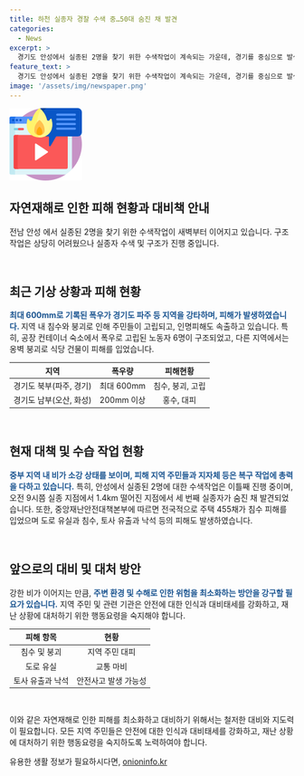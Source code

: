 ```yaml
---
title: 하천 실종자 경찰 수색 중…50대 숨진 채 발견
categories:
  - News
excerpt: >
  경기도 안성에서 실종된 2명을 찾기 위한 수색작업이 계속되는 가운데, 경기를 중심으로 발생한 호우로 인한 피해가 속출했습니다. 파주·양주 등 북부 지역에서는 침수와 붕괴로 공장 노동자들이 고립되거나 인근 건물이 피해를 입었고, 남부 지역에서는 홍수로 인한 대피상황이 발생했습니다. 이에 따라 중앙재난안전대책본부는 전국적으로 피해규모를 파악 중이며, 현재까지 침수 피해 주택 455채와 도로유실, 대피자 수 등이 발표되었습니다. (150자)
feature_text: >
  경기도 안성에서 실종된 2명을 찾기 위한 수색작업이 계속되는 가운데, 경기를 중심으로 발생한 호우로 인한 피해가 속출했습니다. 파주·양주 등 북부 지역에서는 침수와 붕괴로 공장 노동자들이 고립되거나 인근 건물이 피해를 입었고, 남부 지역에서는 홍수로 인한 대피상황이 발생했습니다. 이에 따라 중앙재난안전대책본부는 전국적으로 피해규모를 파악 중이며, 현재까지 침수 피해 주택 455채와 도로유실, 대피자 수 등이 발표되었습니다. (150자)
image: '/assets/img/newspaper.png'
---
```


<p><img src="/assets/img/news.png" alt="rentncar 속보" /></p>

<h2 data-ke-size="size26">자연재해로 인한 피해 현황과 대비책 안내</h2>

<p>전남 안성 에서 실종된 2명을 찾기 위한 수색작업이 새벽부터 이어지고 있습니다. 구조작업은 상당히 어려웠으나 실종자 수색 및 구조가 진행 중입니다.</p>

<p data-ke-size="size16">&nbsp;</p>

<h2 data-ke-size="size24">최근 기상 상황과 피해 현황</h2>

<p><b><span style="color: #1a5490;">최대 600mm로 기록된 폭우가 경기도 파주 등 지역을 강타하며, 피해가 발생하였습니다. </span></b> 지역 내 침수와 붕괴로 인해 주민들이 고립되고, 인명피해도 속출하고 있습니다. 특히, 공장 컨테이너 숙소에서 폭우로 고립된 노동자 6명이 구조되었고, 다른 지역에서는 옹벽 붕괴로 식당 건물이 피해를 입었습니다. </p>

<table>
<thead>
<tr>
<th style="text-align: center;">지역</th>
<th style="text-align: center;">폭우량</th>
<th style="text-align: center;">피해현황</th>
</tr>
</thead>
<tbody>
<tr>
<td style="text-align: center;">경기도 북부(파주, 경기)</td>
<td style="text-align: center;">최대 600mm</td>
<td style="text-align: center;">침수, 붕괴, 고립</td>
</tr>
<tr>
<td style="text-align: center;">경기도 남부(오산, 화성)</td>
<td style="text-align: center;">200mm 이상</td>
<td style="text-align: center;">홍수, 대피</td>
</tr>
</tbody>
</table>

<p data-ke-size="size16">&nbsp;</p>

<h2 data-ke-size="size24">현재 대책 및 수습 작업 현황</h2>

<p><b><span style="color: #1a5490;">중부 지역 내 비가 소강 상태를 보이며, 피해 지역 주민들과 지자체 등은 복구 작업에 총력을 다하고 있습니다.</span></b> 특히, 안성에서 실종된 2명에 대한 수색작업은 이틀째 진행 중이며, 오전 9시쯤 실종 지점에서 1.4km 떨어진 지점에서 세 번째 실종자가 숨진 채 발견되었습니다. 또한, 중앙재난안전대책본부에 따르면 전국적으로 주택 455채가 침수 피해를 입었으며 도로 유실과 침수, 토사 유출과 낙석 등의 피해도 발생하였습니다.</p>

<p data-ke-size="size16">&nbsp;</p>

<h2 data-ke-size="size24">앞으로의 대비 및 대처 방안</h2>

<p>강한 비가 이어지는 만큼, <b><span style="color: #1a5490;">주변 환경 및 수해로 인한 위험을 최소화하는 방안을 강구할 필요가 있습니다.</span></b> 지역 주민 및 관련 기관은 안전에 대한 인식과 대비태세를 강화하고, 재난 상황에 대처하기 위한 행동요령을 숙지해야 합니다.</p>

<table>
<thead>
<tr>
<th style="text-align: center;">피해 항목</th>
<th style="text-align: center;">현황</th>
</tr>
</thead>
<tbody>
<tr>
<td style="text-align: center;">침수 및 붕괴</td>
<td style="text-align: center;">지역 주민 대피</td>
</tr>
<tr>
<td style="text-align: center;">도로 유실</td>
<td style="text-align: center;">교통 마비</td>
</tr>
<tr>
<td style="text-align: center;">토사 유출과 낙석</td>
<td style="text-align: center;">안전사고 발생 가능성</td>
</tr>
</tbody>
</table>

<p data-ke-size="size16">&nbsp;</p>

<p>이와 같은 자연재해로 인한 피해를 최소화하고 대비하기 위해서는 철저한 대비와 지도력이 필요합니다. 모든 지역 주민들은 안전에 대한 인식과 대비태세를 강화하고, 재난 상황에 대처하기 위한 행동요령을 숙지하도록 노력하여야 합니다.</p>
유용한 생활 정보가 필요하시다면, <a href="https://onioninfo.kr" rel="dofollow">onioninfo.kr</a>


